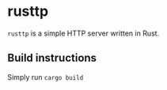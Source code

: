 # rusttp
`rusttp` is a simple HTTP server written in Rust.

## Build instructions
Simply run `cargo build`
